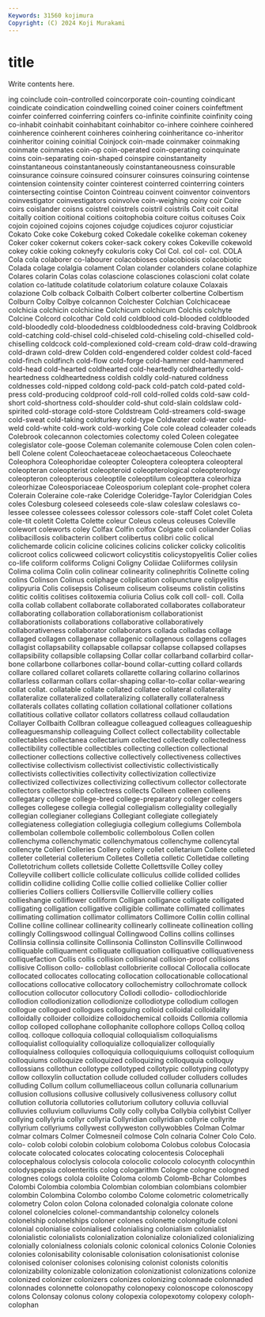 ```yaml
---
Keywords: 31560 kojimura
Copyright: (C) 2024 Koji Murakami
---
```


# title

Write contents here.



ing coinclude coin-controlled coincorporate coin-counting coindicant coindicate coindication
coindwelling coined coiner coiners coinfeftment coinfer coinferred coinferring coinfers co-infinite
coinfinite coinfinity coing co-inhabit coinhabit coinhabitant coinhabitor co-inhere coinhere coinhered
coinherence coinherent coinheres coinhering coinheritance co-inheritor coinheritor coining coinitial Coinjock
coin-made coinmaker coinmaking coinmate coinmates coin-op coin-operated coin-operating coinquinate coins
coin-separating coin-shaped coinspire coinstantaneity coinstantaneous coinstantaneously coinstantaneousness coinsurable coinsurance coinsure
coinsured coinsurer coinsures coinsuring cointense cointension cointensity cointer cointerest cointerred
cointerring cointers cointersecting cointise Cointon Cointreau coinvent coinventor coinventors coinvestigator
coinvestigators coinvolve coin-weighing coiny coir Coire coirs coislander coisns coistrel
coistrels coistril coistrils Coit coit coital coitally coition coitional coitions
coitophobia coiture coitus coituses Coix cojoin cojoined cojoins cojones cojudge
cojudices cojuror cojusticiar Cokato Coke coke Cokeburg coked Cokedale cokelike
cokeman cokeney Coker coker cokernut cokers coker-sack cokery cokes Cokeville
cokewold cokey cokie coking cokneyfy cokuloris coky Col Col. col
col- col. COLA Cola cola colaborer co-labourer colacobioses colacobiosis colacobiotic
Colada colage colalgia colament Colan colander colanders colane colaphize Colares
colarin Colas colas colascione colasciones colascioni colat colate colation co-latitude
colatitude colatorium colature colauxe Colaxais colazione Colb colback Colbaith Colbert
colberter colbertine Colbertism Colburn Colby Colbye colcannon Colchester Colchian Colchicaceae
colchicia colchicin colchicine Colchicum colchicum Colchis colchyte Colcine Colcord colcothar
Cold cold coldblood cold-blooded coldblooded cold-bloodedly cold-bloodedness coldbloodedness cold-braving Coldbrook
cold-catching cold-chisel cold-chiseled cold-chiseling cold-chiselled cold-chiselling coldcock cold-complexioned cold-cream cold-draw
cold-drawing cold-drawn cold-drew Colden cold-engendered colder coldest cold-faced cold-finch coldfinch
cold-flow cold-forge cold-hammer cold-hammered cold-head cold-hearted coldhearted cold-heartedly coldheartedly cold-heartedness
coldheartedness coldish coldly cold-natured coldness coldnesses cold-nipped coldong cold-pack cold-patch
cold-pated cold-press cold-producing coldproof cold-roll cold-rolled colds cold-saw cold-short cold-shortness
cold-shoulder cold-shut cold-slain coldslaw cold-spirited cold-storage cold-store Coldstream Cold-streamers cold-swage
cold-sweat cold-taking coldturkey cold-type Coldwater cold-water cold-weld cold-white cold-work cold-working
Cole cole colead coleader coleads Colebrook colecannon colectomies colectomy coled
Coleen colegatee colegislator cole-goose Coleman colemanite colemouse Colen colen colen-bell
Colene colent Coleochaetaceae coleochaetaceous Coleochaete Coleophora Coleophoridae coleopter Coleoptera coleoptera
coleopteral coleopteran coleopterist coleopteroid coleopterological coleopterology coleopteron coleopterous coleoptile coleoptilum
coleopttera coleorhiza coleorhizae Coleosporiaceae Coleosporium coleplant cole-prophet colera Colerain Coleraine
cole-rake Coleridge Coleridge-Taylor Coleridgian Coles coles Colesburg coleseed coleseeds cole-slaw
coleslaw coleslaws co-lessee colessee colessees colessor colessors cole-staff Colet colet
Coleta cole-tit coletit Coletta Colette coleur Coleus coleus coleuses Coleville
colewort coleworts coley Colfax Colfin colfox Colgate coli coliander Colias
colibacillosis colibacterin colibert colibertus colibri colic colical colichemarde colicin colicine
colicines colicins colicker colicky colicolitis colicroot colics colicweed colicwort colicystitis
colicystopyelitis Colier colies co-life coliform coliforms Coligni Coligny Coliidae Coliiformes
colilysin Colima colima Colin colin colinear colinearity colinephritis Colinette coling
colins Colinson Colinus coliphage coliplication colipuncture colipyelitis colipyuria Colis colisepsis
Coliseum coliseum coliseums colistin colistins colitic colitis colitises colitoxemia coliuria
Colius colk coll coll- coll. Colla colla collab collabent collaborate
collaborated collaborates collaborateur collaborating collaboration collaborationism collaborationist collaborationists collaborations collaborative
collaboratively collaborativeness collaborator collaborators collada colladas collage collaged collagen collagenase
collagenic collagenous collagens collages collagist collapsability collapsable collapsar collapse collapsed
collapses collapsibility collapsible collapsing Collar collar collarband collarbird collar-bone collarbone
collarbones collar-bound collar-cutting collard collards collare collared collaret collarets collarette
collaring collarino collarinos collarless collarman collars collar-shaping collar-to-collar collar-wearing collat
collat. collatable collate collated collatee collateral collaterality collateralize collateralized collateralizing
collaterally collateralness collaterals collates collating collation collational collationer collations collatitious
collative collator collators collatress collaud collaudation Collayer Collbaith Collbran colleague
colleagued colleagues colleagueship colleaguesmanship colleaguing Collect collect collectability collectable collectables
collectanea collectarium collected collectedly collectedness collectibility collectible collectibles collecting collection
collectional collectioner collections collective collectively collectiveness collectives collectivise collectivism collectivist
collectivistic collectivistically collectivists collectivities collectivity collectivization collectivize collectivized collectivizes collectivizing
collectivum collector collectorate collectors collectorship collectress collects Colleen colleen colleens
collegatary college college-bred college-preparatory colleger collegers colleges collegese collegia collegial
collegialism collegiality collegially collegian collegianer collegians Collegiant collegiate collegiately collegiateness
collegiation collegiugia collegium collegiums Collembola collembolan collembole collembolic collembolous Collen
collen collenchyma collenchymatic collenchymatous collenchyme collencytal collencyte Colleri Colleries Collery
collery collet colletarium Collete colleted colleter colleterial colleterium Colletes Colletia
colletic Colletidae colleting Colletotrichum collets colletside Collette Collettsville Colley colley
Colleyville collibert collicle colliculate colliculus collide collided collides collidin collidine
colliding Collie collie collied collielike Collier collier collieries Colliers colliers
Colliersville Collierville colliery collies collieshangie colliflower colliform Colligan colligance colligate
colligated colligating colligation colligative colligible collimate collimated collimates collimating collimation
collimator collimators Collimore Collin collin collinal Colline colline collinear collinearity
collinearly collineate collineation colling collingly Collingswood collingual Collingwood Collins collins
collinses Collinsia collinsia collinsite Collinsonia Collinston Collinsville Collinwood colliquable colliquament
colliquate colliquation colliquative colliquativeness colliquefaction Collis collis collision collisional collision-proof
collisions collisive Collison collo- colloblast collobrierite collocal Collocalia collocate collocated
collocates collocating collocation collocationable collocational collocations collocative collocatory collochemistry collochromate
collock collocution collocutor collocutory Collodi collodio- collodiochloride collodion collodionization collodionize
collodiotype collodium collogen collogue collogued collogues colloguing colloid colloidal colloidality
colloidally colloider colloidize colloidochemical colloids Collomia collomia collop colloped collophane
collophanite collophore collops Colloq colloq colloq. colloque colloquia colloquial colloquialism
colloquialisms colloquialist colloquiality colloquialize colloquializer colloquially colloquialness colloquies colloquiquia colloquiquiums
colloquist colloquium colloquiums colloquize colloquized colloquizing colloququia colloquy collossians collothun
collotype collotyped collotypic collotyping collotypy collow colloxylin colluctation collude colluded
colluder colluders colludes colluding Collum collum collumelliaceous collun collunaria collunarium
collusion collusions collusive collusively collusiveness collusory collut collution collutoria collutories
collutorium collutory colluvia colluvial colluvies colluvium colluviums Colly colly collyba
Collybia collybist Collyer collying collylyria collyr collyria Collyridian collyridian collyrie
collyrite collyrium collyriums collywest collyweston collywobbles Colman Colmar colmar colmars
Colmer Colmesneil colmose Coln colnaria Colner Colo Colo. colo- colob
colobi colobin colobium coloboma Colobus colobus Colocasia colocate colocated colocates
colocating colocentesis Colocephali colocephalous coloclysis colocola colocolic colocolo colocynth colocynthin
colodyspepsia coloenteritis colog cologarithm Cologne cologne cologned colognes cologs colola
cololite Coloma colomb Colomb-Bchar Colombes Colombi Colombia colombia Colombian colombian
colombians colombier colombin Colombina Colombo colombo Colome colometric colometrically colometry
Colon colon Colona colonaded colonalgia colonate colone colonel colonelcies colonel-commandantship
colonelcy colonels colonelship colonelships coloner colones colonette colongitude coloni colonial
colonialise colonialised colonialising colonialism colonialist colonialistic colonialists colonialization colonialize colonialized
colonializing colonially colonialness colonials colonic colonical colonics Colonie Colonies colonies
colonisability colonisable colonisation colonisationist colonise colonised coloniser colonises colonising colonist
colonists colonitis colonizability colonizable colonization colonizationist colonizations colonize colonized colonizer
colonizers colonizes colonizing colonnade colonnaded colonnades colonnette colonopathy colonopexy colonoscope
colonoscopy colons Colonsay colonus colony colopexia colopexotomy colopexy coloph- colophan
